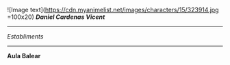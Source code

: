 ![Image text](https://cdn.myanimelist.net/images/characters/15/323914.jpg =100x20)
***Daniel Cardenas Vicent***
____________________________
*Establiments*
____________________________
**Aula Balear**
